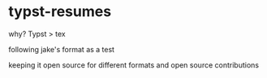 # typst-resumes

why?
Typst > tex

following jake's format as a test

keeping it open source for different formats and open source contributions